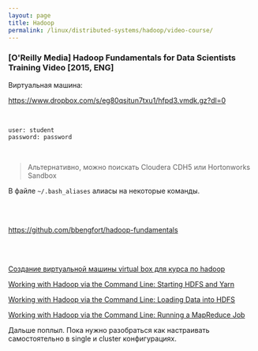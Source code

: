 ```yaml
---
layout: page
title: Hadoop
permalink: /linux/distributed-systems/hadoop/video-course/
---
```


### [O'Reilly Media] Hadoop Fundamentals for Data Scientists Training Video [2015, ENG]


Виртуальная машина:

https://www.dropbox.com/s/eg80qsitun7txu1/hfpd3.vmdk.gz?dl=0


<br/>

    user: student  
    password: password

<br/>


> Альтернативно, можно поискать Cloudera CDH5 или Hortonworks Sandbox

В файле <code>~/.bash_aliases</code> алиасы на некоторые команды.

<br/><br/>

https://github.com/bbengfort/hadoop-fundamentals

<br/><br/>

[Создание виртуальной машины virtual box для курса по hadoop](/linux/distributed-systems/hadoop/crate-virtual-mashine-virtual-box-for-hadoop-course/)

[Working with Hadoop via the Command Line: Starting HDFS and Yarn](/linux/distributed-systems/hadoop/starting-hdfs-and-yarn/)

[Working with Hadoop via the Command Line: Loading Data into HDFS](/linux/distributed-systems/hadoop/loading-data-into-hdfs/)


[Working with Hadoop via the Command Line: Running a MapReduce Job](/linux/distributed-systems/hadoop/running-a-mapreduce-job/)


Дальше поплыл.
Пока нужно разобраться как настраивать самостоятельно в single и cluster конфигурациях.
